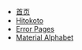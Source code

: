 * [首页](/garage/zh-cn/index.md)
* [Hitokoto](/garage/zh-cn/hitokoto.md)
* [Error Pages](/garage/zh-cn/errorpages)
* [Material Alphabet](/garage/zh-cn/Material-Alphabet.md)